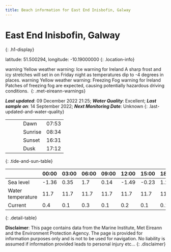 ```yaml
---
title: Beach information for East End Inisbofin, Galway
---
```

# East End Inisbofin, Galway 
{: .h1-display}

latitude: 51.500294, longitude: -10.19000000
{: .location-info}

<span class="material-icons yellow-warning">warning</span>&nbsp;Yellow weather warning: Ice warning for Ireland A sharp frost and icy stretches will set in on Friday night as temperatures dip to -4 degrees in places.&nbsp;<span class="material-icons yellow-warning">warning</span>&nbsp;Yellow weather warning: Freezing Fog warning for Ireland Patches of freezing fog are expected, causing potentially hazardous driving conditions.&nbsp;
{: .met-eireann-warnings}

___Last updated___: 09 December 2022 21:25; ___Water Quality___: Excellent;
___Last sample on___: 14 September 2022; ___Next Monitoring Date___: Unknown
{: .last-updated-and-water-quality}

|   |   |   |   |   |
|---|---|---|---|---|
|   |   |   | Dawn  | 07:53 |
|   |   |   | Sunrise  | 08:34 |
|   |   |   | Sunset  | 16:31 |
|   |   |   | Dusk  | 17:12 |
{: .tide-and-sun-table}

<div></div>

| | 00:00 | 03:00 | 06:00 | 09:00 | 12:00 | 15:00 | 18:00 | 21:00 |
|---|---|---|---|---|---|---|---|---|
| Sea level | -1.36 | 0.35 | 1.7 | 0.14| -1.49 | -0.23 | 1.29 | 0.22 |
| Water temperature | 11.7 | 11.7 | 11.7 | 11.7 | 11.7 | 11.7 | 11.7 | 11.7 |
| Current | 0.4 | 0.1 | 0.3 | 0.1 | 0.2| 0.1 | 0.1 | 0.2 |
{: .detail-table}

__Disclaimer__: This page contains data from the Marine Institute,
Met Eireann and the Environment Protection Agency. The page is provided for
information purposes only and is not to be used for navigation. No liability
is assumed if information provided leads to personal injury etc...
{: .disclaimer}